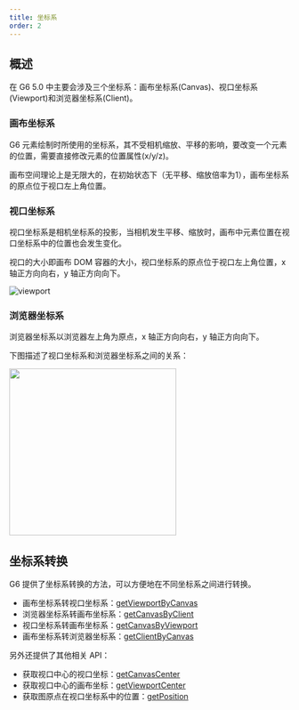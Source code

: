 ```yaml
---
title: 坐标系
order: 2
---
```


## 概述

在 G6 5.0 中主要会涉及三个坐标系：画布坐标系(Canvas)、视口坐标系(Viewport)和浏览器坐标系(Client)。

### 画布坐标系

G6 元素绘制时所使用的坐标系，其不受相机缩放、平移的影响，要改变一个元素的位置，需要直接修改元素的位置属性(x/y/z)。

画布空间理论上是无限大的，在初始状态下（无平移、缩放倍率为1），画布坐标系的原点位于视口左上角位置。

### 视口坐标系

视口坐标系是相机坐标系的投影，当相机发生平移、缩放时，画布中元素位置在视口坐标系中的位置也会发生变化。

视口的大小即画布 DOM 容器的大小，视口坐标系的原点位于视口左上角位置，x 轴正方向向右，y 轴正方向向下。

![viewport](https://developer.mozilla.org/en-US/Web/API/Canvas_API/Tutorial/Drawing_shapes/canvas_default_grid.png)

### 浏览器坐标系

浏览器坐标系以浏览器左上角为原点，x 轴正方向向右，y 轴正方向向下。

下图描述了视口坐标系和浏览器坐标系之间的关系：

<img width="300" src="https://mdn.alipayobjects.com/huamei_qa8qxu/afts/img/A*HOcfToHFDIYAAAAAAAAAAAAADmJ7AQ/original" />

## 坐标系转换

G6 提供了坐标系转换的方法，可以方便地在不同坐标系之间进行转换。

- 画布坐标系转视口坐标系：[getViewportByCanvas](/api/coordinate#graphgetviewportbycanvaspoint)
- 浏览器坐标系转画布坐标系：[getCanvasByClient](/api/coordinate#graphgetcanvasbyclientpoint)
- 视口坐标系转画布坐标系：[getCanvasByViewport](/api/coordinate#graphgetcanvasbyviewportpoint)
- 画布坐标系转浏览器坐标系：[getClientByCanvas](/api/coordinate#graphgetclientbycanvaspoint)

另外还提供了其他相关 API：

- 获取视口中心的视口坐标：[getCanvasCenter](/api/viewport#graphgetcanvascenter)
- 获取视口中心的画布坐标：[getViewportCenter](/api/viewport#graphgetviewportcenter)
- 获取图原点在视口坐标系中的位置：[getPosition](/api/viewport#graphgetposition)

